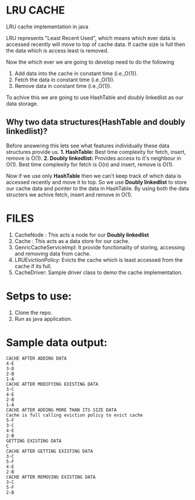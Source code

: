 # LRU CACHE
LRU cache implementation in java

LRU represents "Least Recent Used", which means which ever data is accessed recently will move to top of cache data. If cache size is full then the data which is access least is removed.

Now the which ever we are going to develop need to do the following
1. Add data into the cache in constant time (i.e.,O(1)).
2. Fetch the data in constant time (i.e.,O(1)).
3. Remove data in constant time (i.e.,O(1)).

To achive this we are going to use HashTable and doubly linkedlist as our data storage.

## Why two data structures(HashTable and doubly linkedlist)?
Before answering this lets see what features individually these data structures provide us.
**1. HashTable:** Best time complexity for fetch, insert, remove is O(1). 
**2. Doubly linkedlist:** Provides access to it's neighbour in O(1). Best time complexity for fetch is O(n) and insert, remove is O(1). 

Now if we use only **HashTable** then we can't keep track of which data is accessed recently and move it to top. So we use **Doubly linkedlist** to store our cache data and pointer to the data in HashTable. By using both the data structers we achive fetch, insert and remove in O(1).
  
# FILES

1. CacheNode : This acts a node for our  **Doubly linkedlist**
2. Cache : This acts as a data store for our cache.
3. GenricCacheServiceImpl: It provide functionality of storing, accessing and removing data from cache.
4. LRUEvictionPolicy: Evicts the cache which is least accessed from the cache if its full.
5. CacheDriver: Sample driver class to demo the cache implementation.

# Setps to use:
1. Clone the repo.
2. Run as java application.

# Sample data output:
```
CACHE AFTER ADDING DATA
4-E
3-D
2-B
1-A
CACHE AFTER MODIFYING EXISTING DATA
3-C
4-E
2-B
1-A
CACHE AFTER ADDING MORE THAN ITS SIZE DATA
Cache is full calling eviction policy to evict cache
5-F
3-C
4-E
2-B
GETTING EXISTING DATA
C
CACHE AFTER GETTING EXISTING DATA
3-C
5-F
4-E
2-B
CACHE AFTER REMOVING EXISTING DATA
3-C
5-F
2-B
```
